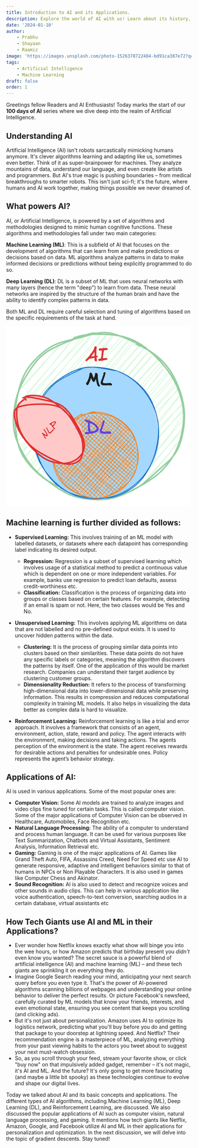 ```yaml
---
title: Introduction to AI and its Applications.
description: Explore the world of AI with us! Learn about its history, basic ideas, and where it's used.
date: '2024-01-10'
author:
    - Prabhu
    - Shayaan
    - Raamiz
image: 'https://images.unsplash.com/photo-1526378722484-bd91ca387e72?q=80&w=3434&auto=format&fit=crop&ixlib=rb-4.0.3&ixid=M3wxMjA3fDB8MHxwaG90by1wYWdlfHx8fGVufDB8fHx8fA%3D%3D'
tags: 
    - Artificial Intelligence
    - Machine Learning
draft: false
order: 1
---
```


Greetings fellow Readers and AI Enthusiasts! Today marks the start of our **100 days of AI** series where we dive deep into the realm of Artificial Intelligence.

## Understanding AI

Artificial Intelligence (AI) isn't robots sarcastically mimicking humans anymore. It's clever algorithms learning and adapting like us, sometimes even better. Think of it as super-brainpower for machines. They analyze mountains of data, understand our language, and even create like artists and programmers. But AI's true magic is pushing boundaries – from medical breakthroughs to smarter robots. This isn't just sci-fi; it's the future, where humans and AI work together, making things possible we never dreamed of.

## What powers AI?

AI, or Artificial Intelligence, is powered by a set of algorithms and methodologies designed to mimic human cognitive functions. These algorithms and methodologies fall under two main categories:

**Machine Learning (ML)**: This is a subfield of AI that focuses on the development of algorithms that can learn from and make predictions or decisions based on data. ML algorithms analyze patterns in data to make informed decisions or predictions without being explicitly programmed to do so.

**Deep Learning (DL)**: DL is a subset of ML that uses neural networks with many layers (hence the term "deep") to learn from data. These neural networks are inspired by the structure of the human brain and have the ability to identify complex patterns in data.

Both ML and DL require careful selection and tuning of algorithms based on the specific requirements of the task at hand.

![Subsets of AI](/posts/introduction-to-ai-ml/subset.png)

## Machine learning is further divided as follows:

- **Supervised Learning:** This involves training of an ML model with labelled datasets, or datasets where each datapoint has corresponding label indicating its desired output.
    - **Regression:** Regression is a subset of supervised learning which involves usage of a statistical method to predict a continuous value which is dependent on one or more independent variables. For example, banks use regression to predict loan defaults, assess credit-worthiness etc.
    - **Classification:** Classification is the process of organizing data into groups or classes based on certain features. For example, detecting if an email is spam or not. Here, the two classes would be Yes and No.
    
- **Unsupervised Learning:** This involves applying ML algorithms on data that are not labelled and no pre-defined output exists. It is used to uncover hidden patterns within the data.
    - **Clustering:** It is the process of grouping similar data points into clusters based on their similarities. These data points do not have any specific labels or categories, meaning the algorithm discovers the patterns by itself. One of the application of this would be market research. Companies can understand their target audience by clustering customer groups.
    - **Dimensionality Reduction:** It refers to the process of transforming high-dimensional data into lower-dimensional data while preserving information. This results in compression and reduces computational complexity in training ML models. It also helps in visualizing the data better as complex data is hard to visualize.
- **Reinforcement Learning:** Reinforcement learning is like a trial and error approach. It involves a framework that consists of an agent, environment, action, state, reward and policy. The agent interacts with the environment, making decisions and taking actions. The agents perception of the environment is the state. The agent receives rewards for desirable actions and penalties for undesirable ones. Policy represents the agent’s behavior strategy.

## Applications of AI:

AI is used in various applications. Some of the most popular ones are:

- **Computer Vision:** Some AI models are trained to analyze images and video clips fine tuned for certain tasks. This is called computer vision. Some of the major applications of Computer Vision can be observed in Healthcare, Automobiles, Face Recognition etc.
- **Natural Language Processing:** The ability of a computer to understand and process human language. It can be used for various purposes like Text Summarization, Chatbots and Virtual Assistants, Sentiment Analysis, Information Retrieval etc.
- **Gaming:** Gaming is one of the major applications of AI. Games like Grand Theft Auto, FIFA, Assassins Creed, Need For Speed etc use AI to generate responsive, adaptive and intelligent behaviors similar to that of humans in NPCs or Non Playable Characters. It is also used in games like Computer Chess and Akinator.
- **Sound Recognition:** AI is also used to detect and recognize voices and other sounds in audio clips. This can help in various application like voice authentication, speech-to-text conversion, searching audios in a certain database, virtual assistants etc

## How Tech Giants use AI and ML in their Applications?

- Ever wonder how Netflix knows exactly what show will binge you into the wee hours, or how Amazon predicts that birthday present you *didn't* even know you wanted? The secret sauce is a powerful blend of artificial intelligence (AI) and machine learning (ML) – and these tech giants are sprinkling it on everything they do.
- Imagine Google Search reading your mind, anticipating your next search query before you even type it. That's the power of AI-powered algorithms scanning billions of webpages and understanding your online behavior to deliver the perfect results. Or picture Facebook's newsfeed, carefully curated by ML models that know your friends, interests, and even emotional state, ensuring you see content that keeps you scrolling (and clicking ads).
- But it's not just about personalization. Amazon uses AI to optimize its logistics network, predicting what you'll buy before you do and getting that package to your doorstep at lightning speed. And Netflix? Their recommendation engine is a masterpiece of ML, analyzing everything from your past viewing habits to the actors you tweet about to suggest your next must-watch obsession.
- So, as you scroll through your feed, stream your favorite show, or click "buy now" on that impulsively added gadget, remember – it's not magic, it's AI and ML. And the future? It's only going to get more fascinating (and maybe a little bit spooky) as these technologies continue to evolve and shape our digital lives.

Today we talked about AI and its basic concepts and applications. The different types of AI algorithms, including Machine Learning (ML), Deep Learning (DL), and Reinforcement Learning, are discussed. We also discussed the popular applications of AI such as computer vision, natural language processing, and gaming. It mentions how tech giants like Netflix, Amazon, Google, and Facebook utilize AI and ML in their applications for personalization and optimization. In the next discussion, we will delve into the topic of gradient descents. Stay tuned!